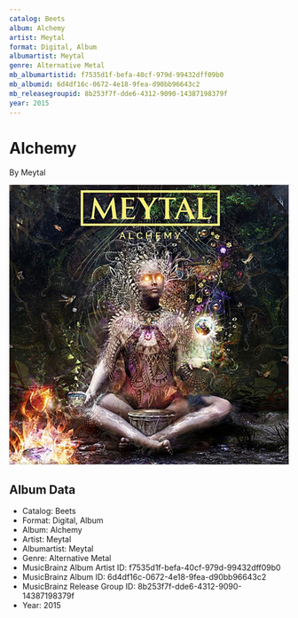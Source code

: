 ```yaml
---
catalog: Beets
album: Alchemy
artist: Meytal
format: Digital, Album
albumartist: Meytal
genre: Alternative Metal
mb_albumartistid: f7535d1f-befa-40cf-979d-99432dff09b0
mb_albumid: 6d4df16c-0672-4e18-9fea-d90bb96643c2
mb_releasegroupid: 8b253f7f-dde6-4312-9090-14387198379f
year: 2015
---
```


# Alchemy

By Meytal

![](../../assets/beetscovers/Meytal-Alchemy.jpg)

## Album Data

- Catalog: Beets
- Format: Digital, Album
- Album: Alchemy
- Artist: Meytal
- Albumartist: Meytal
- Genre: Alternative Metal
- MusicBrainz Album Artist ID: f7535d1f-befa-40cf-979d-99432dff09b0
- MusicBrainz Album ID: 6d4df16c-0672-4e18-9fea-d90bb96643c2
- MusicBrainz Release Group ID: 8b253f7f-dde6-4312-9090-14387198379f
- Year: 2015

